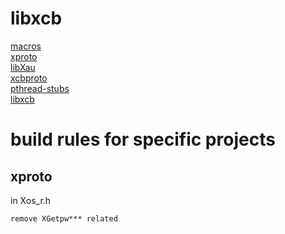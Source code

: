 # libxcb

[macros](https://gitlab.freedesktop.org/xorg/util/macros)  
[xproto](https://gitlab.freedesktop.org/xorg/proto/xproto)  
[libXau](https://gitlab.freedesktop.org/xorg/lib/libXau)  
[xcbproto](https://gitlab.freedesktop.org/xorg/proto/xcbproto)  
[pthread-stubs](https://gitlab.freedesktop.org/xorg/lib/pthread-stubs)  
[libxcb](https://gitlab.freedesktop.org/xorg/lib/libxcb)  
  
# build rules for specific projects 

## xproto

in Xos_r.h
```
remove XGetpw*** related
```